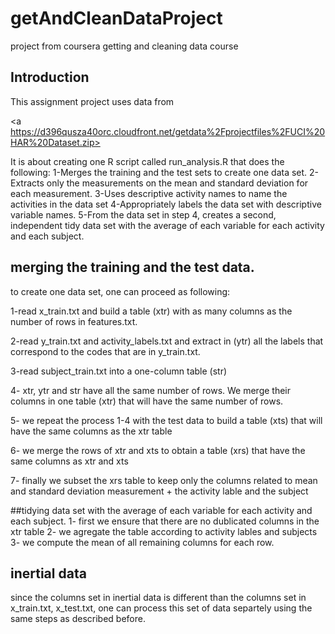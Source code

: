 # getAndCleanDataProject
project from coursera getting and cleaning data course

## Introduction

This assignment project uses data from

<a https://d396qusza40orc.cloudfront.net/getdata%2Fprojectfiles%2FUCI%20HAR%20Dataset.zip>

It is about creating one R script called run_analysis.R that does the following: 
1-Merges the training and the test sets to create one data set.
2-Extracts only the measurements on the mean and standard deviation for each measurement. 
3-Uses descriptive activity names to name the activities in the data set
4-Appropriately labels the data set with descriptive variable names. 
5-From the data set in step 4, creates a second, independent tidy data set with the average of each variable for each activity and each subject.


## merging the training and the test data.

to create one data set, one can proceed as following:

1-read x_train.txt and build a table (xtr) with as many columns as the number of rows in features.txt.

2-read y_train.txt and activity_labels.txt and extract in (ytr) all the labels that correspond to the codes that are in y_train.txt. 

3-read subject_train.txt into a one-column table (str)

4- xtr, ytr and str have all the same number of rows. We merge their columns in one table (xtr) that will have the same number of rows.

5- we repeat the process 1-4 with the test data to build a table (xts) that will have the same columns as the xtr table

6- we merge the rows of xtr and xts to obtain a table (xrs) that have the same columns as 
xtr and xts

7- finally we subset the xrs table to keep only the columns related to mean and standard deviation measurement + the activity lable and the subject

##tidying data set with the average of each variable for each activity and each subject.
1- first we ensure that there are no dublicated columns in the xtr table
2- we agregate the table according to activity lables and subjects
3- we compute the mean of all remaining columns for each row.

## inertial data
since the columns set in inertial data is different than the columns set in x_train.txt, x_test.txt, one can process this set of data separtely using the same steps as described before. 